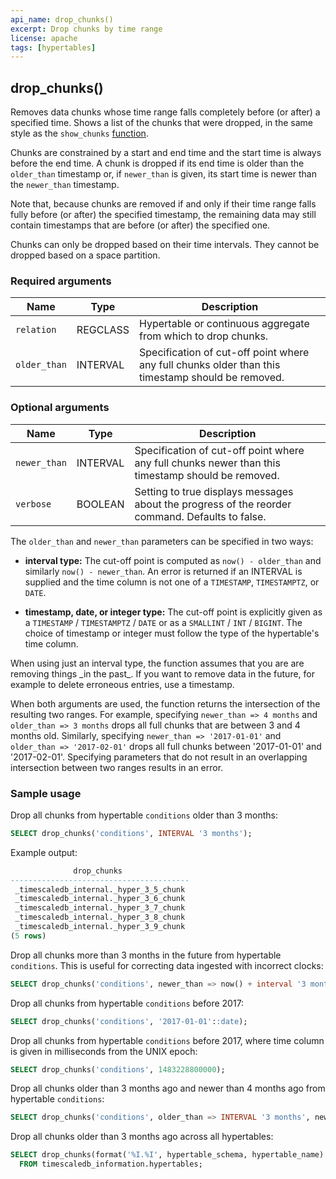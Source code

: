 ```yaml
---
api_name: drop_chunks()
excerpt: Drop chunks by time range
license: apache
tags: [hypertables]
---
```


## drop_chunks()

Removes data chunks whose time range falls completely before (or
after) a specified time. Shows a list of the chunks that were
dropped, in the same style as the `show_chunks` [function](/hypertable/show_chunks).

Chunks are constrained by a start and end time and the start time is
always before the end time. A chunk is dropped if its end time is
older than the `older_than` timestamp or, if `newer_than` is given,
its start time is newer than the `newer_than` timestamp.

Note that, because chunks are removed if and only if their time range
falls fully before (or after) the specified timestamp, the remaining
data may still contain timestamps that are before (or after) the
specified one.

Chunks can only be dropped based on their time intervals. They cannot be dropped
based on a space partition.

### Required arguments

|Name|Type|Description|
|---|---|---|
| `relation` | REGCLASS | Hypertable or continuous aggregate from which to drop chunks. |
| `older_than` | INTERVAL | Specification of cut-off point where any full chunks older than this timestamp should be removed. |

### Optional arguments

|Name|Type|Description|
|---|---|---|
| `newer_than` | INTERVAL | Specification of cut-off point where any full chunks newer than this timestamp should be removed. |
| `verbose` | BOOLEAN | Setting to true displays messages about the progress of the reorder command. Defaults to false.|

The `older_than` and `newer_than` parameters can be specified in two ways:

- **interval type:** The cut-off point is computed as `now() -
    older_than` and similarly `now() - newer_than`.  An error is
    returned if an INTERVAL is supplied and the time column is not one
    of a `TIMESTAMP`, `TIMESTAMPTZ`, or `DATE`.

- **timestamp, date, or integer type:** The cut-off point is
    explicitly given as a `TIMESTAMP` / `TIMESTAMPTZ` / `DATE` or as a
    `SMALLINT` / `INT` / `BIGINT`. The choice of timestamp or integer
    must follow the type of the hypertable's time column.


<highlight type="warning">
When using just an interval type, the function assumes that
you are are removing things _in the past_. If you want to remove data
in the future, for example to delete erroneous entries, use a timestamp.
</highlight>

When both arguments are used, the function returns the intersection of the resulting two ranges. For example,
specifying `newer_than => 4 months` and `older_than => 3 months` drops all full chunks that are between 3 and
4 months old. Similarly, specifying `newer_than => '2017-01-01'` and `older_than => '2017-02-01'` drops
all full chunks between '2017-01-01' and '2017-02-01'. Specifying parameters that do not result in an overlapping
intersection between two ranges results in an error.

### Sample usage

Drop all chunks from hypertable `conditions` older than 3 months:
```sql
SELECT drop_chunks('conditions', INTERVAL '3 months');
```

Example output:

```sql
              drop_chunks
----------------------------------------
 _timescaledb_internal._hyper_3_5_chunk
 _timescaledb_internal._hyper_3_6_chunk
 _timescaledb_internal._hyper_3_7_chunk
 _timescaledb_internal._hyper_3_8_chunk
 _timescaledb_internal._hyper_3_9_chunk
(5 rows)
```

Drop all chunks more than 3 months in the future from hypertable
`conditions`. This is useful for correcting data ingested with
incorrect clocks:

```sql
SELECT drop_chunks('conditions', newer_than => now() + interval '3 months');
```

Drop all chunks from hypertable `conditions` before 2017:
```sql
SELECT drop_chunks('conditions', '2017-01-01'::date);
```

Drop all chunks from hypertable `conditions` before 2017, where time
column is given in milliseconds from the UNIX epoch:

```sql
SELECT drop_chunks('conditions', 1483228800000);
```

Drop all chunks older than 3 months ago and newer than 4 months ago from hypertable `conditions`:
```sql
SELECT drop_chunks('conditions', older_than => INTERVAL '3 months', newer_than => INTERVAL '4 months')
```

Drop all chunks older than 3 months ago across all hypertables:
```sql
SELECT drop_chunks(format('%I.%I', hypertable_schema, hypertable_name)::regclass, INTERVAL '3 months')
  FROM timescaledb_information.hypertables;
```
